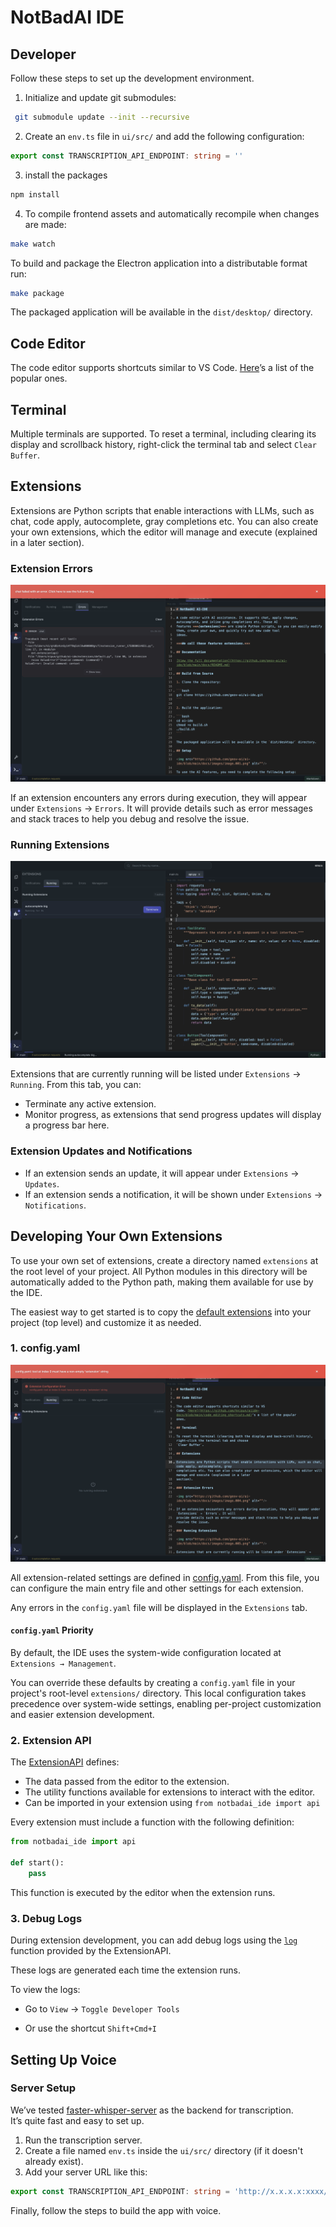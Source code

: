 # NotBadAI IDE

## Developer

Follow these steps to set up the development environment.

1. Initialize and update git submodules:

```bash
 git submodule update --init --recursive
```

2. Create an `env.ts` file in `ui/src/` and add the following configuration:

```typescript
export const TRANSCRIPTION_API_ENDPOINT: string = ''
```

3. install the packages

```bash
npm install
```

4. To compile frontend assets and automatically recompile when changes are made:

```bash
make watch
```

To build and package the Electron application into a distributable format run:

```bash
make package
```

The packaged application will be available in the `dist/desktop/` directory.

## Code Editor

The code editor supports shortcuts similar to VS
Code. [Here](https://github.com/notbadai/ide/blob/main/docs/shortcuts.md)’s a list of the popular
ones.

## Terminal

Multiple terminals are supported. To reset a terminal, including clearing its display and scrollback history, right-click the terminal tab and select `Clear Buffer`.

## Extensions

Extensions are Python scripts that enable interactions with LLMs, such as chat, code apply, autocomplete, gray
completions etc. You can also create your own extensions, which the editor will manage and execute (explained in a later
section).

### Extension Errors

<img src="https://github.com/notbadai/ide/blob/main/docs/images/image.004.png" alt=""/>

If an extension encounters any errors during execution, they will appear under `Extensions` → `Errors`. It will
provide details such as error messages and stack traces to help you debug and resolve the issue.

### Running Extensions

<img src="https://github.com/notbadai/ide/blob/main/docs/images/image.005.png" alt=""/>

Extensions that are currently running will be listed under `Extensions` → `Running`.
From this tab, you can:

- Terminate any active extension.
- Monitor progress, as extensions that send progress updates will display a progress bar here.

### Extension Updates and Notifications

- If an extension sends an update, it will appear under `Extensions` → `Updates`.
- If an extension sends a notification, it will be shown under `Extensions` → `Notifications`.

## Developing Your Own Extensions

To use your own set of extensions, create a directory named `extensions` at the root level of your project.
All Python modules in this directory will be automatically added to the Python path, making them available for use by the IDE.

The easiest way to get started is to copy
the [default extensions](https://github.com/notbadai/extensions) into your project (top level) and
customize it as needed.

### 1. config.yaml

<img src="https://github.com/notbadai/ide/blob/main/docs/images/image.006.png" alt=""/>

All extension-related settings are defined in [config.yaml](https://github.com/notbadai/ide/blob/main/config.default.yaml).
From this file, you can configure the main entry file and other settings for each extension.

Any errors in the `config.yaml` file will be displayed in the `Extensions` tab.

#### `config.yaml` Priority

By default, the IDE uses the system-wide configuration located at `Extensions → Management`.

You can override these defaults by creating a `config.yaml` file in your project's root-level `extensions/` directory. This local configuration takes precedence over system-wide settings, enabling per-project customization and easier extension development.


### 2. Extension API

The [ExtensionAPI](https://github.com/notbadai/notbadai_ide/blob/main/notbadai_ide/api.py)
defines:

- The data passed from the editor to the extension.
- The utility functions available for extensions to interact with the editor.
- Can be imported in your extension using `from notbadai_ide import api`

Every extension must include a function with the following definition:

```python
from notbadai_ide import api

def start():
    pass
``` 

This function is executed by the editor when the extension runs.

### 3. Debug Logs

During extension development, you can add debug logs using the [
`log`](https://github.com/hnipun/extensions/blob/32a86209fb968d1b157d72ef73e43d2a95452523/common/api.py#L234)  function
provided by the ExtensionAPI.

These logs are generated each time the extension runs.

To view the logs:

- Go to `View` → `Toggle Developer Tools`

- Or use the shortcut `Shift+Cmd+I` 

## Setting Up Voice

### Server Setup

We’ve tested [faster-whisper-server](https://github.com/etalab-ia/faster-whisper-server/tree/master) as the backend for
transcription.  
It’s quite fast and easy to set up.

1. Run the transcription server.
2. Create a file named `env.ts` inside the `ui/src/` directory (if it doesn't already exist).
3. Add your server URL like this:

```typescript
export const TRANSCRIPTION_API_ENDPOINT: string = 'http://x.x.x.x:xxxx/v1/audio/transcriptions'
```

Finally, follow the steps to build the app with voice.
